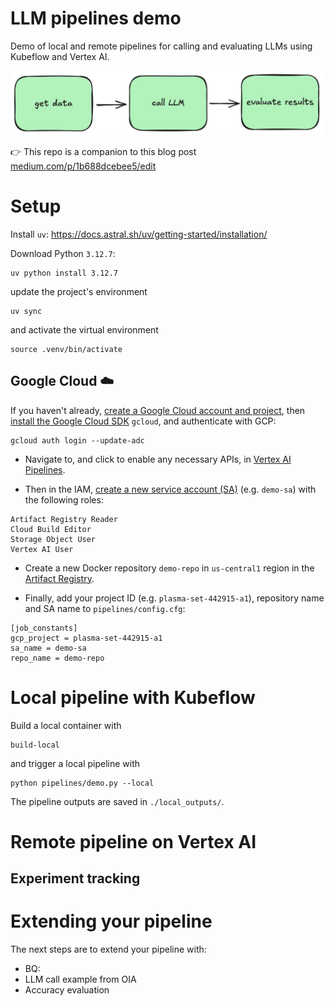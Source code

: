 # LLM pipelines demo

Demo of local and remote pipelines for calling and evaluating LLMs using Kubeflow and Vertex AI.

<img src="docs/imgs/demo.png" width=500cm>

👉 This repo is a companion to this blog post [medium.com/p/1b688dcebee5/edit](medium.com/p/1b688dcebee5/edit)

# Setup

Install `uv`: https://docs.astral.sh/uv/getting-started/installation/

Download Python `3.12.7`:
```shell
uv python install 3.12.7
```
update the project's environment
```shell
uv sync
```
and activate the virtual environment
```shell
source .venv/bin/activate
```

## Google Cloud ☁️
If you haven't already, [create a Google Cloud account and project](https://console.cloud.google.com/getting-started),
then [install the Google Cloud SDK](https://cloud.google.com/sdk/docs/install) `gcloud`, and authenticate with GCP:
```shell
gcloud auth login --update-adc
```

- Navigate to, and click to enable any necessary APIs, in [Vertex AI Pipelines](https://console.cloud.google.com/vertex-ai/pipelines).

- Then in the IAM, [create a new service account (SA)](https://console.cloud.google.com/iam-admin/serviceaccounts) (e.g. `demo-sa`) with the following roles:
```
Artifact Registry Reader
Cloud Build Editor
Storage Object User
Vertex AI User
````

- Create a new Docker repository `demo-repo` in `us-central1` region in the [Artifact Registry](https://console.cloud.google.com/artifacts).

- Finally,  add your project ID (e.g. `plasma-set-442915-a1`), repository name and SA name to `pipelines/config.cfg`:
```
[job_constants]
gcp_project = plasma-set-442915-a1
sa_name = demo-sa
repo_name = demo-repo
```



# Local pipeline with Kubeflow
Build a local container with
```shell
build-local
```
and trigger a local pipeline with
```shell
python pipelines/demo.py --local
```

The pipeline outputs are saved in `./local_outputs/`.

# Remote pipeline on Vertex AI


## Experiment tracking

# Extending your pipeline
The next steps are to extend your pipeline with:
- BQ:
- LLM call example from OIA
- Accuracy evaluation
